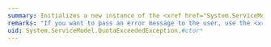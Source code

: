 ```yaml
---
summary: Initializes a new instance of the <xref href="System.ServiceModel.QuotaExceededException"></xref> class.
remarks: "If you want to pass an error message to the user, use the <xref:System.ServiceModel.QuotaExceededException.%23ctor%28System.String%29> constructor.  \n  \n If you want to pass an error message and a reference to the inner exception that is the cause of the exception to the user, use the <xref:System.ServiceModel.QuotaExceededException.%23ctor%28System.String%2CSystem.Exception%29> constructor.  \n  \n If you want to pass serialization information and streaming context, use the <xref:System.ServiceModel.QuotaExceededException.%23ctor%28System.Runtime.Serialization.SerializationInfo%2CSystem.Runtime.Serialization.StreamingContext%29> constructor."
uid: System.ServiceModel.QuotaExceededException.#ctor*
---
```

